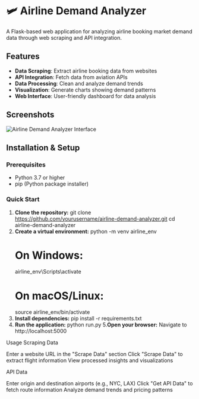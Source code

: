 # 🛩️ Airline Demand Analyzer

A Flask-based web application for analyzing airline booking market demand data through web scraping and API integration.

## Features

- **Data Scraping**: Extract airline booking data from websites
- **API Integration**: Fetch data from aviation APIs
- **Data Processing**: Clean and analyze demand trends
- **Visualization**: Generate charts showing demand patterns
- **Web Interface**: User-friendly dashboard for data analysis

## Screenshots

![Airline Demand Analyzer Interface](screenshot.png)

## Installation & Setup

### Prerequisites
- Python 3.7 or higher
- pip (Python package installer)

### Quick Start

1. **Clone the repository:**
   git clone https://github.com/yourusername/airline-demand-analyzer.git
   cd airline-demand-analyzer
2. **Create a virtual environment:**
   python -m venv airline_env
   # On Windows:
   airline_env\Scripts\activate
   # On macOS/Linux:
   source airline_env/bin/activate
3. **Install dependencies:**
   pip install -r requirements.txt
4. **Run the application:**
   python run.py
5.**Open your browser:**
Navigate to http://localhost:5000

Usage
Scraping Data

Enter a website URL in the "Scrape Data" section
Click "Scrape Data" to extract flight information
View processed insights and visualizations

API Data

Enter origin and destination airports (e.g., NYC, LAX)
Click "Get API Data" to fetch route information
Analyze demand trends and pricing patterns